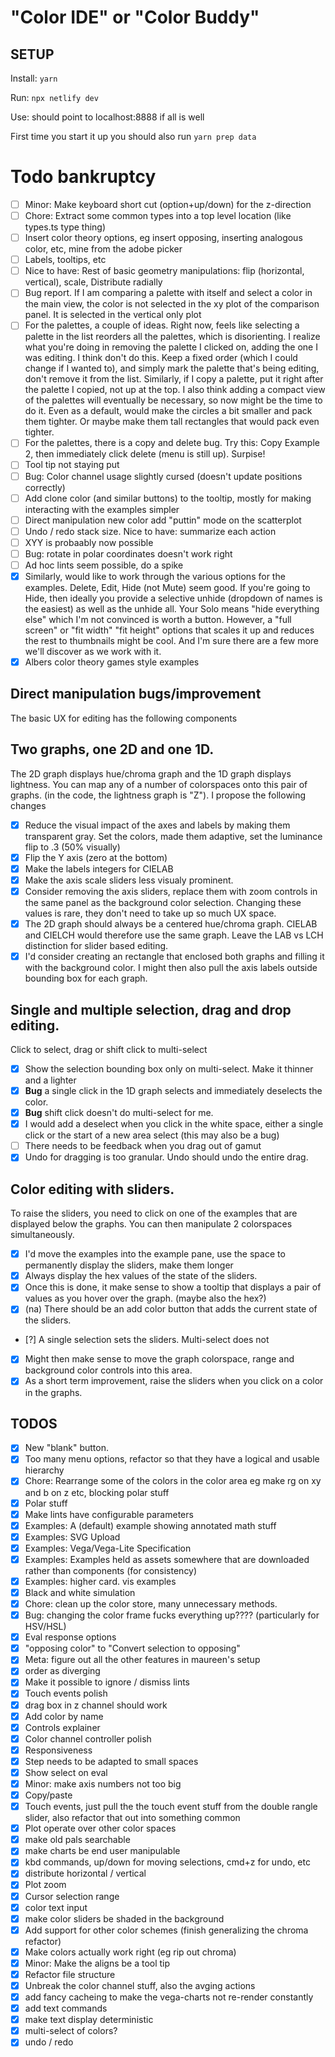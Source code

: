 # "Color IDE" or "Color Buddy"

## SETUP

Install: `yarn`

Run: `npx netlify dev`

Use: should point to localhost:8888 if all is well

First time you start it up you should also run `yarn prep data`

# Todo bankruptcy

- [ ] Minor: Make keyboard short cut (option+up/down) for the z-direction
- [ ] Chore: Extract some common types into a top level location (like types.ts type thing)
- [ ] Insert color theory options, eg insert opposing, inserting analogous color, etc, mine from the adobe picker
- [ ] Labels, tooltips, etc
- [ ] Nice to have: Rest of basic geometry manipulations: flip (horizontal, vertical), scale, Distribute radially
- [ ] Bug report. If I am comparing a palette with itself and select a color in the main view, the color is not selected in the xy plot of the comparison panel. It is selected in the vertical only plot
- [ ] For the palettes, a couple of ideas. Right now, feels like selecting a palette in the list reorders all the palettes, which is disorienting. I realize what you're doing in removing the palette I clicked on, adding the one I was editing. I think don't do this. Keep a fixed order (which I could change if I wanted to), and simply mark the palette that's being editing, don't remove it from the list. Similarly, if I copy a palette, put it right after the palette I copied, not up at the top. I also think adding a compact view of the palettes will eventually be necessary, so now might be the time to do it. Even as a default, would make the circles a bit smaller and pack them tighter. Or maybe make them tall rectangles that would pack even tighter.
- [ ] For the palettes, there is a copy and delete bug. Try this: Copy Example 2, then immediately click delete (menu is still up). Surpise!
- [ ] Tool tip not staying put
- [ ] Bug: Color channel usage slightly cursed (doesn't update positions correctly)
- [ ] Add clone color (and similar buttons) to the tooltip, mostly for making interacting with the examples simpler
- [ ] Direct manipulation new color add "puttin" mode on the scatterplot
- [ ] Undo / redo stack size. Nice to have: summarize each action
- [ ] XYY is probaably now possible
- [ ] Bug: rotate in polar coordinates doesn't work right
- [ ] Ad hoc lints seem possible, do a spike
- [x] Similarly, would like to work through the various options for the examples. Delete, Edit, Hide (not Mute) seem good. If you're going to Hide, then ideally you provide a selective unhide (dropdown of names is the easiest) as well as the unhide all. Your Solo means "hide everything else" which I'm not convinced is worth a button. However, a "full screen" or "fit width" "fit height" options that scales it up and reduces the rest to thumbnails might be cool. And I'm sure there are a few more we'll discover as we work with it.
- [x] Albers color theory games style examples

## Direct manipulation bugs/improvement

The basic UX for editing has the following components

## Two graphs, one 2D and one 1D.

The 2D graph displays hue/chroma graph and the 1D graph displays lightness. You can map any of a number of colorspaces onto this pair of graphs. (in the code, the lightness graph is "Z"). I propose the following changes

- [x] Reduce the visual impact of the axes and labels by making them transparent gray. Set the colors, made them adaptive, set the luminance flip to .3 (50% visually)
- [x] Flip the Y axis (zero at the bottom)
- [x] Make the labels integers for CIELAB
- [x] Make the axis scale sliders less visualy prominent.
- [x] Consider removing the axis sliders, replace them with zoom controls in the same panel as the background color selection. Changing these values is rare, they don't need to take up so much UX space.
- [x] The 2D graph should always be a centered hue/chroma graph. CIELAB and CIELCH would therefore use the same graph. Leave the LAB vs LCH distinction for slider based editing.
- [x] I'd consider creating an rectangle that enclosed both graphs and filling it with the background color. I might then also pull the axis labels outside bounding box for each graph.

## Single and multiple selection, drag and drop editing.

Click to select, drag or shift click to multi-select

- [x] Show the selection bounding box only on multi-select. Make it thinner and a lighter
- [x] **Bug** a single click in the 1D graph selects and immediately deselects the color.
- [x] **Bug** shift click doesn't do multi-select for me.
- [x] I would add a deselect when you click in the white space, either a single click or the start of a new area select (this may also be a bug)
- [ ] There needs to be feedback when you drag out of gamut
- [x] Undo for dragging is too granular. Undo should undo the entire drag.

## Color editing with sliders.

To raise the sliders, you need to click on one of the examples that are displayed below the graphs. You can then manipulate 2 colorspaces simultaneously.

- [x] I'd move the examples into the example pane, use the space to permanently display the sliders, make them longer
- [x] Always display the hex values of the state of the sliders.
- [x] Once this is done, it make sense to show a tooltip that displays a pair of values as you hover over the graph. (maybe also the hex?)
- [x] (na) There should be an add color button that adds the current state of the sliders.
- [?] A single selection sets the sliders. Multi-select does not
- [x] Might then make sense to move the graph colorspace, range and background color controls into this area.
- [x] As a short term improvement, raise the sliders when you click on a color in the graphs.

## TODOS

- [x] New "blank" button.
- [x] Too many menu options, refactor so that they have a logical and usable hierarchy
- [x] Chore: Rearrange some of the colors in the color area eg make rg on xy and b on z etc, blocking polar stuff
- [x] Polar stuff
- [x] Make lints have configurable parameters
- [x] Examples: A (default) example showing annotated math stuff
- [x] Examples: SVG Upload
- [x] Examples: Vega/Vega-Lite Specification
- [x] Examples: Examples held as assets somewhere that are downloaded rather than components (for consistency)
- [x] Examples: higher card. vis examples
- [x] Black and white simulation
- [x] Chore: clean up the color store, many unnecessary methods.
- [x] Bug: changing the color frame fucks everything up???? (particularly for HSV/HSL)
- [x] Eval response options
- [x] "opposing color" to "Convert selection to opposing"
- [x] Meta: figure out all the other features in maureen's setup
- [x] order as diverging
- [x] Make it possible to ignore / dismiss lints
- [x] Touch events polish
- [x] drag box in z channel should work
- [x] Add color by name
- [x] Controls explainer
- [x] Color channel controller polish
- [x] Responsiveness
- [x] Step needs to be adapted to small spaces
- [x] Show select on eval
- [x] Minor: make axis numbers not too big
- [x] Copy/paste
- [x] Touch events, just pull the the touch event stuff from the double rangle slider, also refactor that out into something common
- [x] Plot operate over other color spaces
- [x] make old pals searchable
- [x] make charts be end user manipulable
- [x] kbd commands, up/down for moving selections, cmd+z for undo, etc
- [x] distribute horizontal / vertical
- [x] Plot zoom
- [x] Cursor selection range
- [x] color text input
- [x] make color sliders be shaded in the background
- [x] Add support for other color schemes (finish generalizing the chroma refactor)
- [x] Make colors actually work right (eg rip out chroma)
- [x] Minor: Make the aligns be a tool tip
- [x] Refactor file structure
- [x] Unbreak the color channel stuff, also the avging actions
- [x] add fancy cacheing to make the vega-charts not re-render constantly
- [x] add text commands
- [x] make text display deterministic
- [x] multi-select of colors?
- [x] undo / redo
